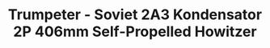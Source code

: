 ---
layout: product
title: "Trumpeter - Soviet 2A3 Kondensator 2P 406mm Self-Propelled Howitzer"
price: "10500" 
desc: "N/A"
img_path: "/assets/img/TRU09529.jpg"
brand: "N/A"
available: false
special_offer: false
new: false
soon: false
cat: "010000"
subcat: "013400"
subsubcat: "0N/A"
sifra: "TRU09529"
popular: true
---